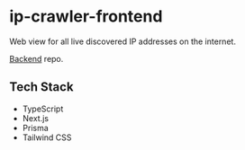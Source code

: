 # ip-crawler-frontend

Web view for all live discovered IP addresses on the internet.

[Backend](https://github.com/yanislav-igonin/ip-crawler) repo.

## Tech Stack
- TypeScript
- Next.js
- Prisma
- Tailwind CSS